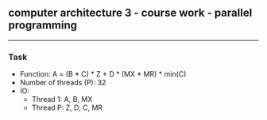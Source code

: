 ## computer architecture 3 - course work - parallel programming

---

### Task

* Function: A = (B * C) * Z + D * (MX * MR) * min(C)
* Number of threads (P): 32
* IO:
    * Thread 1: A, B, MX
    * Thread P: Z, D, C, MR